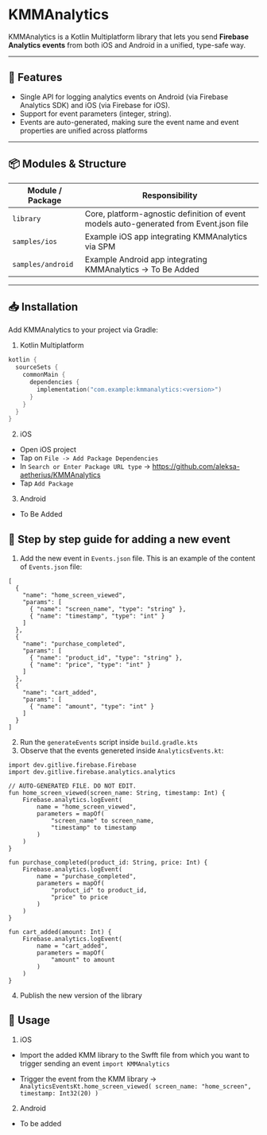 # KMMAnalytics

KMMAnalytics is a Kotlin Multiplatform library that lets you send **Firebase Analytics events** from both iOS and Android in a unified, type-safe way.  

---

## 🚀 Features

- Single API for logging analytics events on Android (via Firebase Analytics SDK) and iOS (via Firebase for iOS).  
- Support for event parameters (integer, string).   
- Events are auto-generated, making sure the event name and event properties are unified across platforms

---

## 📦 Modules & Structure

| Module / Package | Responsibility |
|------------------|----------------|
| `library` | Core, platform-agnostic definition of event models auto-generated from Event.json file|
| `samples/ios` | Example iOS app integrating KMMAnalytics via SPM |
| `samples/android` | Example Android app integrating KMMAnalytics -> To Be Added |

---

## 📥 Installation

Add KMMAnalytics to your project via Gradle:

1. Kotlin Multiplatform

```kotlin
kotlin {
  sourceSets {
    commonMain {
      dependencies {
        implementation("com.example:kmmanalytics:<version>")
      }
    }
  }
}
```

2. iOS

- Open iOS project
- Tap on `File -> Add Package Dependencies` 
- In `Search or Enter Package URL type` -> https://github.com/aleksa-aetherius/KMMAnalytics
- Tap `Add Package`

3. Android

- To Be Added

## 📖 Step by step guide for adding a new event

1. Add the new event in `Events.json` file. This is an example of the content of `Events.json` file:
```
[
  {
    "name": "home_screen_viewed",
    "params": [
      { "name": "screen_name", "type": "string" },
      { "name": "timestamp", "type": "int" }
    ]
  },
  {
    "name": "purchase_completed",
    "params": [
      { "name": "product_id", "type": "string" },
      { "name": "price", "type": "int" }
    ]
  },
  {
    "name": "cart_added",
    "params": [
      { "name": "amount", "type": "int" }
    ]
  }
]
```
2. Run the `generateEvents` script inside `build.gradle.kts`
3. Observe that the events genereted inside `AnalyticsEvents.kt`:
```
import dev.gitlive.firebase.Firebase
import dev.gitlive.firebase.analytics.analytics

// AUTO-GENERATED FILE. DO NOT EDIT.
fun home_screen_viewed(screen_name: String, timestamp: Int) {
    Firebase.analytics.logEvent(
        name = "home_screen_viewed",
        parameters = mapOf(
            "screen_name" to screen_name,
            "timestamp" to timestamp
        )
    )
}

fun purchase_completed(product_id: String, price: Int) {
    Firebase.analytics.logEvent(
        name = "purchase_completed",
        parameters = mapOf(
            "product_id" to product_id,
            "price" to price
        )
    )
}

fun cart_added(amount: Int) {
    Firebase.analytics.logEvent(
        name = "cart_added",
        parameters = mapOf(
            "amount" to amount
        )
    )
}
```
4. Publish the new version of the library

## 📱 Usage

1. iOS

- Import the added KMM library to the Swfft file from which you want to trigger sending an event
`import KMMAnalytics`

- Trigger the event from the KMM library ->
`  AnalyticsEventsKt.home_screen_viewed(
                screen_name: "home_screen",
                timestamp: Int32(20)
)`

2. Android
- To be added


